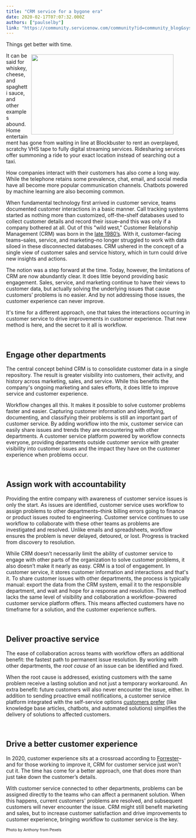 ```yaml
---
title: "CRM service for a bygone era"
date: 2020-02-17T07:07:32.000Z
authors: ["paulselby"]
link: "https://community.servicenow.com/community?id=community_blog&sys_id=7ff3f541dbc388dc13b5fb243996195f"
---
```


<p>Things get better with time.</p>

<div class="wp-block-image">
<figure class="alignright size-large is-resized"><img class="wp-image-4594" style="padding: 5px;" src="https://insightsincustomerservice.files.wordpress.com/2020/02/classic-phonograph-record-retro-tech-157540.jpg" alt="" width="390" height="219" align="right" /></figure>
</div>

<p>It can be said for whiskey, cheese, and spaghetti sauce, and other examples abound. Home entertainment has gone from waiting in line at Blockbuster to rent an overplayed, scratchy VHS tape to fully digital streaming services. Ridesharing services offer summoning a ride to your exact location instead of searching out a taxi.</p>

<p>How companies interact with their customers has also come a long way. While the telephone retains some prevalence, chat, email, and social media have all become more popular communication channels. Chatbots powered by machine learning are also becoming common.</p>

<p>When fundamental technology first arrived in customer service, teams documented customer interactions in a basic manner. Call tracking systems started as nothing more than customized, off-the-shelf databases used to collect customer details and record their issue–and this was only if a company bothered at all. Out of this &#34;wild west,&#34; Customer Relationship Management (CRM) was born in the <a href="http://www.destinationcrm.com/Articles/Columns-Departments/Reality-Check/CRM-The-Past-and-the-Future-42412.aspx" target="_blank" rel="noopener noreferrer nofollow">late 1980’s</a>. With it, customer-facing teams–sales, service, and marketing–no longer struggled to work with data siloed in these disconnected databases. CRM ushered in the concept of a single view of customer sales and service history, which in turn could drive new insights and actions.</p>

<p>The notion was a step forward at the time. Today, however, the limitations of CRM are now abundantly clear. It does little beyond providing basic engagement. Sales, service, and marketing continue to have their views to customer data, but actually solving the underlying issues that cause customers’ problems is no easier. And by not addressing those issues, the customer experience can never improve.</p>

<p>It&#39;s time for a different approach, one that takes the interactions occurring in customer service to drive improvements in customer experience. That new method is here, and the secret to it all is workflow.</p>

<p> </p>

<h2>Engage other departments</h2>

<p>The central concept behind CRM is to consolidate customer data in a single repository. The result is greater visibility into customers, their activity, and history across marketing, sales, and service. While this benefits the company&#39;s ongoing marketing and sales efforts, it does little to improve service and customer experience.</p>

<p>Workflow changes all this. It makes it possible to solve customer problems faster and easier. Capturing customer information and identifying, documenting, and classifying their problems is still an important part of customer service. By adding workflow into the mix, customer service can easily share issues and trends they are encountering with other departments. A customer service platform powered by workflow connects everyone, providing departments outside customer service with greater visibility into customer issues and the impact they have on the customer experience when problems occur. </p>

<p> </p>

<h2>Assign work with accountability</h2>

<p>Providing the entire company with awareness of customer service issues is only the start. As issues are identified, customer service uses workflow to assign problems to other departments–think billing errors going to finance or product issues routed to engineering. Customer service continues to use workflow to collaborate with these other teams as problems are investigated and resolved. Unlike emails and spreadsheets, workflow ensures the problem is never delayed, detoured, or lost. Progress is tracked from discovery to resolution. </p>

<p>While CRM doesn’t necessarily limit the ability of customer service to engage with other parts of the organization to solve customer problems, it also doesn’t make it nearly as easy. CRM is a tool of engagement. In customer service, it stores customer information and interactions and that&#39;s it. To share customer issues with other departments, the process is typically manual: export the data from the CRM system, email it to the responsible department, and wait and hope for a response and resolution. This method lacks the same level of visibility and collaboration a workflow-powered customer service platform offers. This means affected customers have no timeframe for a solution, and the customer experience suffers. </p>

<p> </p>

<h2>Deliver proactive service</h2>

<p>The ease of collaboration across teams with workflow offers an additional benefit: the fastest path to permanent issue resolution. By working with other departments, the <em>root cause</em> of an issue can be identified and fixed.</p>

<p>When the root cause is addressed, existing customers with the same problem receive a lasting solution and not just a temporary workaround. An extra benefit: future customers will also never encounter the issue, either. In addition to sending proactive email notifications, a customer service platform integrated with the self-service options <a href="https://www.forbes.com/sites/micahsolomon/2018/05/07/how-to-deliver-exceptional-self-service-customer-experience-design-principles-and-common-sense-tips/#4cad13074a4f" target="_blank" rel="noopener noreferrer nofollow">customers prefer</a> (like knowledge base articles, chatbots, and automated solutions) simplifies the delivery of solutions to affected customers.</p>

<p> </p>

<h2>Drive a better customer experience</h2>

<p>In 2020, customer experience sits at a crossroad according to <a href="https://go.forrester.com/blogs/predictions-2020-customer-experience/" target="_blank" rel="noopener noreferrer nofollow">Forrester</a>–and for those working to improve it, CRM for customer service just won&#39;t cut it. The time has come for a better approach, one that does more than just take down the customer’s details. </p>

<p>With customer service connected to other departments, problems can be assigned directly to the teams who can affect a permanent solution. When this happens, current customers&#39; problems are resolved, and subsequent customers will never encounter the issue. CRM might still benefit marketing and sales, but to increase customer satisfaction and drive improvements to customer experience, bringing workflow to customer service is the key.</p>
<p><span style="font-size: 8pt;">Photo by Anthony from Pexels</span></p>
